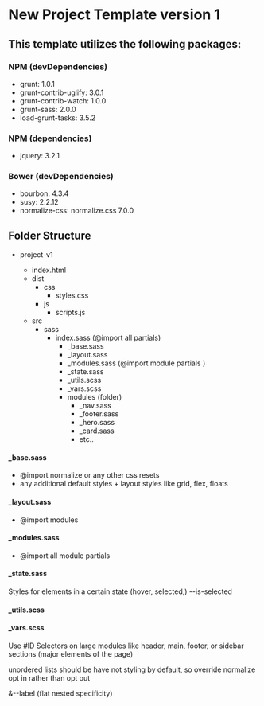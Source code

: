 # New Project Template version 1

## This template utilizes the following packages:

### NPM (devDependencies)
- grunt: 1.0.1
- grunt-contrib-uglify: 3.0.1
- grunt-contrib-watch: 1.0.0
- grunt-sass: 2.0.0
- load-grunt-tasks: 3.5.2

### NPM (dependencies)
- jquery: 3.2.1

### Bower (devDependencies)
- bourbon: 4.3.4
- susy: 2.2.12
- normalize-css: normalize.css 7.0.0

## Folder Structure

- project-v1

    * index.html
    * dist
        * css
            * styles.css    
        * js
            * scripts.js
    * src
        * sass
            * index.sass (@import all partials)
                * _base.sass
                * _layout.sass
                * _modules.sass (@import module partials )
                * _state.sass
                * _utils.scss
                * _vars.scss
                * modules (folder)
                    * _nav.sass
                    * _footer.sass
                    * _hero.sass
                    * _card.sass
                    * etc..




#### _base.sass
 * @import normalize or any other css resets
 * any additional default styles + layout styles like grid, flex, floats

#### _layout.sass
 * @import modules

#### _modules.sass
 * @import all module partials

#### _state.sass
Styles for elements in a certain state (hover, selected,) --is-selected 

#### _utils.scss

#### _vars.scss


Use #ID Selectors on large modules like header, main, footer, or sidebar sections (major elements of the page)   

unordered lists should be have not styling by default, so override normalize opt in rather than opt out

&--label (flat nested specificity)
